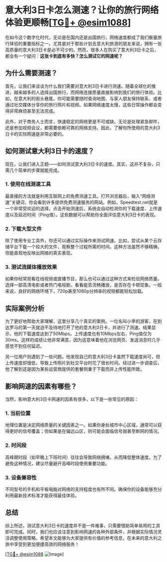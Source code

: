 # 意大利3日卡怎么测速？让你的旅行网络体验更顺畅[[TG💪+ @esim1088](https://t.me/s/esim1088)]

在如今这个数字化时代，无论是在国内还是出国旅行，网络速度都成了我们衡量旅行体验的重要指标之一。尤其是对于那些计划去意大利旅游的朋友来说，拥有一张高质量的意大利3日卡是必不可少的。然而，很多人在购买了意大利3日卡之后，都会有一个疑问：**这张卡到底有多快？怎么测试它的网速呢？**

## 为什么需要测速？

首先，让我们来谈谈为什么我们需要对意大利3日卡进行测速。随着全球化的推进，越来越多的人选择出国旅行，而网络连接质量直接影响到我们的旅行体验。比如，在意大利的街头巷尾，你可能需要随时查询地图、与家人朋友保持联系、或者通过社交媒体分享你的旅行照片和视频。如果网络速度太慢，这些日常操作都会变得非常麻烦甚至无法完成。

此外，对于商务人士而言，快速稳定的网络更是不可或缺。无论是处理紧急邮件，还是参加视频会议，都需要依赖可靠的网络支持。因此，了解你所使用的意大利3日卡的实际网速是非常必要的。

## 如何测试意大利3日卡的速度？

现在，让我们进入正题——如何测试意大利3日卡的速度。其实，这并不复杂，只需几个简单的步骤就能完成。

### 1. 使用在线测速工具

最直接的方法就是利用互联网上的免费测速工具。打开浏览器后，输入“网络测速”关键词，你会看到许多提供免费测速服务的网站。例如，Speedtest.net就是一个非常受欢迎的选择。点击开始测速后，系统会自动检测你的下载速度、上传速度以及延迟时间（Ping值）。这些数据可以帮助你全面评估意大利3日卡的表现。

### 2. 下载大型文件

除了使用专业工具外，你还可以通过实际操作来测试网速。比如，尝试从某个云存储平台下载一个较大的文件，观察整个过程所需的时间。这种方法虽然不够精确，但能直观地反映出网络的真实表现。

### 3. 测试流媒体播放效果

如果你经常观看在线视频或直播节目，那么也可以通过这种方式来检验网络质量。选择一部高清电影或者热门电视剧，看看能否流畅播放，是否存在卡顿现象。一般来说，良好的网络环境下，720p甚至1080p分辨率的视频都能轻松加载。

## 实际案例分析

为了更好地帮助大家理解，这里分享几个真实的案例。一位名叫小李的游客，在到达罗马的第一天就迫不及待地打开了他的意大利3日卡，并进行了测速。结果显示，他的下载速度达到了50Mbps，上传速度也有10Mbps左右，Ping值仅为30ms。这样的成绩让他非常满意，因为这意味着他在浏览网页、发送消息时几乎感觉不到任何延迟。

另一位用户则遇到了一些问题。他发现自己的意大利3日卡虽然下载速度尚可，但上传速度却很低，导致上传照片到社交平台时花了很长时间。经过进一步调查后，他了解到这是因为某些运营商提供的套餐侧重于下载而非上传性能所致。

## 影响网速的因素有哪些？

当然，影响意大利3日卡网速的因素有很多，以下是一些常见的原因：

### 1. 当前位置

地理位置是决定网络质量的关键因素之一。如果你身处城市中心区域，通常可以获得更好的信号覆盖；但如果是在偏远山区，则可能会面临信号弱甚至断网的情况。

### 2. 时间段

高峰期时段（如早晚上下班时间）往往会导致网络拥堵，从而降低整体速度。为了避免这种情况，建议尽量避开高峰时段使用重要功能。

### 3. 设备兼容性

不同型号的手机和平板电脑对网络的支持程度也有所不同。确保你的设备能够充分利用最新技术标准才能获得最佳体验。

## 总结

综上所述，测试意大利3日卡的速度并不是一件难事，只需要借助简单易用的工具即可完成。同时，我们也应该注意到影响网速的各种外部条件，并根据实际情况灵活调整使用策略。希望本文能够为大家提供有价值的参考信息，在未来的意大利之旅中享受到更加便捷高效的网络服务！

[[TG💪+ @esim1088](https://t.me/s/esim1088) ![Image](https://i.postimg.cc/4NQfJmqS/Snipaste-2025-05-13-00-14-12.png)]